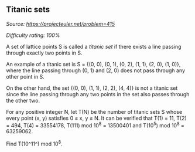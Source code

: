 Titanic sets
------------

*Source: https://projecteuler.net/problem=415*


*Difficulty rating: 100%*

A set of lattice points S is called a *titanic set* if there exists a
line passing through exactly two points in S.

An example of a titanic set is S = {(0, 0), (0, 1), (0, 2), (1, 1), (2,
0), (1, 0)}, where the line passing through (0, 1) and (2, 0) does not
pass through any other point in S.

On the other hand, the set {(0, 0), (1, 1), (2, 2), (4, 4)} is not a
titanic set since the line passing through any two points in the set
also passes through the other two.

For any positive integer N, let T(N) be the number of titanic sets S
whose every point (x, y) satisfies 0 ≤ x, y ≤ N. It can be verified that
T(1) = 11, T(2) = 494, T(4) = 33554178, T(111) mod 10<sup>8</sup> = 13500401 and
T(10<sup>5</sup>) mod 10<sup>8</sup> = 63259062.

Find T(10^11^) mod 10<sup>8</sup>.

